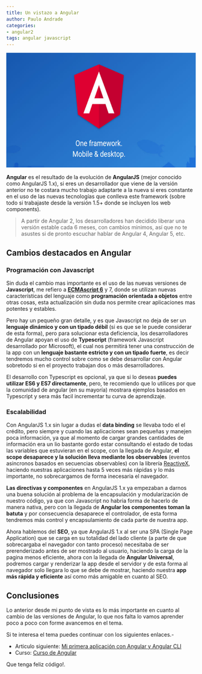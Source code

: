 ```yaml
---
title: Un vistazo a Angular
author: Paulo Andrade
categories:
- angular2
tags: angular javascript
---
```


![Angular 2](/img/angular2.jpg)

**Angular** es el resultado de la evolución de **AngularJS** (mejor conocido como AngularJS 1.x), si eres un desarrollador que viene de la versión anterior no te costara mucho trabajo adaptarte a la nueva si eres constante en el uso de las nuevas tecnologías que conlleva este framework (sobre todo si trabajaste desde la versión 1.5+ donde se incluyen los web components).

> A partir de Angular 2, los desarrolladores han decidido liberar una versión estable cada 6 meses, con cambios minimos, así que no te asustes si de pronto escuchar hablar de Angular 4, Angular 5, etc.

## Cambios destacados en Angular

### Programación con Javascript

Sin duda el cambio mas importante es el uso de las nuevas versiones de **Javascript**, me refiero a **[ECMAscript 6](/articulos/introduccion-a-es6-javascript.html)** y 7, donde se utilizan nuevas características del lenguaje como **programación orientada a objetos** entre otras cosas, esta actualización sin duda nos permite crear aplicaciones mas potentes y estables.

Pero hay un pequeño gran detalle, y es que Javascript no deja de ser un **lenguaje dinámico y con un tipado débil** (si es que se le puede considerar de esta forma), pero para solucionar esta deficiencia, los desarrolladores de Angular apoyan el uso de **Typescript** (framework Javascript desarrollado por Microsoft), el cual nos permitirá tener una construcción de la app con un  **lenguaje bastante estricto  y con un tipado fuerte**,  es decir tendremos mucho control sobre como se debe desarrollar con Angular sobretodo si en el proyecto trabajan dos o más desarrolladores.

El desarrollo con Typescript es opcional, ya que si lo deseas **puedes utilizar ES6 y ES7 directamente**, pero, te recomiendo que lo utilices por que la comunidad de angular (en su mayoría) mostrara ejemplos basados en Typescript y sera más facil incrementar tu curva de aprendizaje.

### Escalabilidad

Con AngularJS 1.x sin lugar a dudas el **data binding** se llevaba todo el el crédito, pero siempre y cuando las aplicaciones sean pequeñas y manejen poca información, ya que al momento de cargar grandes cantidades de información era un lio bastante gordo estar consultando el estado de todas las variables que estuvieran en el scope, con la llegada de Angular, **el scope desaparece y la solución lleva mediante los observables** (eventos asincronos basados en secuencias observables) con la librería [ReactiveX](https://reactivex.io), haciendo nuestras aplicaciones hasta 5 veces más rápidas y lo más importante, no sobrecargamos de forma inecesaria el navegador.

**Las directivas y componentes** en AngularJS 1.x ya empezaban a darnos una buena solución al problema de la encapsulación y modularización de nuestro código, ya que con Javascript no habria forma de hacerlo de manera nativa, pero con la llegada de **Angular los componentes toman la batuta** y por consecuencia desaparece el controlador, de esta forma tendremos más control y encapsulamiento de cada parte de nuestra app.

Ahora hablemos del **SEO**, ya que AngularJS 1.x al ser una SPA (Single Page Application) que se carga en su totalidad del lado cliente (a parte de que sobrecargaba el navegador con tanto proceso) necesitaba de ser prerenderizado antes de ser mostrado al usuario, haciendo la carga de la pagina menos eficiente, ahora con la llegada de **Angular Universal**, podremos cargar y renderizar la app desde el servidor y de esta forma al navegador solo llegara lo que se debe de mostrar, haciendo nuestra **app más rápida y eficiente** así como más amigable en cuanto al SEO.

## Conclusiones

Lo anterior desde mi punto de vista es lo más importante en cuanto al cambio de las versiones de Angular, lo que nos falta lo vamos aprender poco a poco con forme avancemos en el tema.

Si te interesa el tema puedes continuar con los siguientes enlaces.-

* Articulo siguiente: [Mi primera aplicación con Angular y Angular CLI](/articulos/mi-primera-app-con-angular-y-angular-cli.html)
* Curso: [Curso de Angular](https://github.com/Codeandomx/curso-de-introduccion-a-angular)

Que tenga feliz código!.